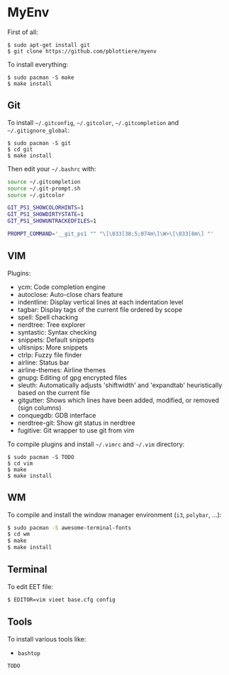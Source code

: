 # MyEnv

First of all:

````
$ sudo apt-get install git
$ git clone https://github.com/pblottiere/myenv
````

To install everything:

````
$ sudo pacman -S make
$ make install
````

## Git

To install `~/.gitconfig`, `~/.gitcolor`, `~/.gitcompletion` and
`~/.gitignore_global`:

````
$ sudo pacman -S git
$ cd git
$ make install
````

Then edit your `~/.bashrc` with:

```` bash
source ~/.gitcompletion
source ~/.git-prompt.sh
source ~/.gitcolor

GIT_PS1_SHOWCOLORHINTS=1
GIT_PS1_SHOWDIRTYSTATE=1
GIT_PS1_SHOWUNTRACKEDFILES=1

PROMPT_COMMAND='__git_ps1 "" "\[\033[38;5;074m\]\W>\[\033[0m\] "'
````

## VIM

Plugins:
- ycm: Code completion engine
- autoclose: Auto-close chars feature
- indentline: Display vertical lines at each indentation level
- tagbar: Display tags of the current file ordered by scope
- spell: Spell chacking
- nerdtree: Tree explorer
- syntastic: Syntax checking
- snippets: Default snippets
- ultisnips: More snippets
- ctrlp: Fuzzy file finder
- airline: Status bar
- airline-themes: Airline themes
- gnupg: Editing of gpg encrypted files
- sleuth: Automatically adjusts 'shiftwidth' and 'expandtab' heuristically based on the current file
- gitgutter: Shows which lines have been added, modified, or removed (sign columns)
- conquegdb: GDB interface
- nerdtree-git: Show git status in nerdtree
- fugitive: Git wrapper to use git from vim

To compile plugins and install `~/.vimrc` and `~/.vim` directory:

````
$ sudo pacman -S TODO
$ cd vim
$ make
$ make install
````

## WM

To compile and install the window manager environment (`i3`, `polybar`, ...):

```` bash
$ sudo pacman -S awesome-terminal-fonts
$ cd wm
$ make
$ make install
````

## Terminal

To edit EET file:

```` bash
$ EDITOR=vim vieet base.cfg config
````

## Tools

To install various tools like:

- `bashtop`


```` bash
TODO
````
